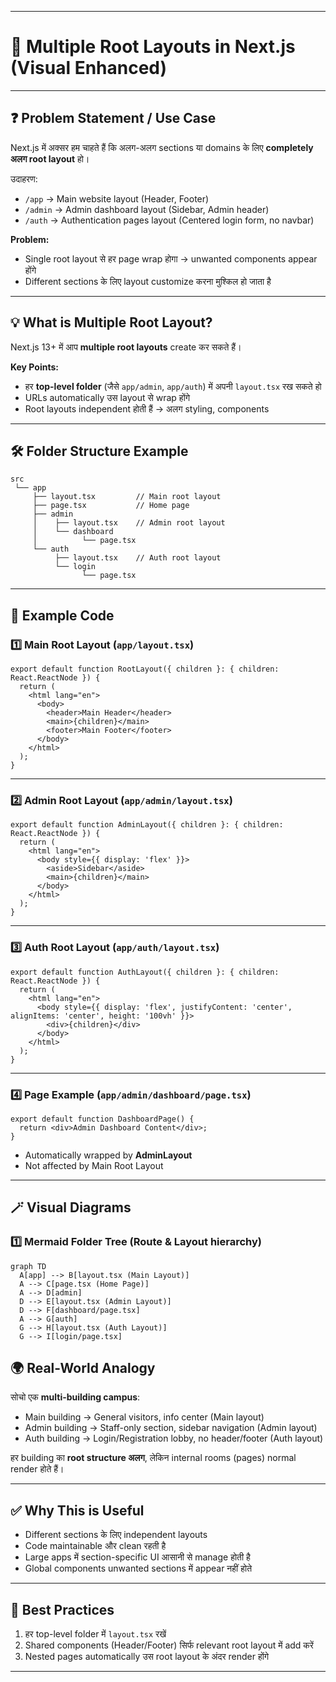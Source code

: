 
---

# 📘 Multiple Root Layouts in Next.js (Visual Enhanced)

---

## ❓ Problem Statement / Use Case

Next.js में अक्सर हम चाहते हैं कि अलग-अलग sections या domains के लिए **completely अलग root layout** हो।

उदाहरण:

* `/app` → Main website layout (Header, Footer)
* `/admin` → Admin dashboard layout (Sidebar, Admin header)
* `/auth` → Authentication pages layout (Centered login form, no navbar)

**Problem:**

* Single root layout से हर page wrap होगा → unwanted components appear होंगे
* Different sections के लिए layout customize करना मुश्किल हो जाता है

---

## 💡 What is Multiple Root Layout?

Next.js 13+ में आप **multiple root layouts** create कर सकते हैं।

**Key Points:**

* हर **top-level folder** (जैसे `app/admin`, `app/auth`) में अपनी `layout.tsx` रख सकते हो
* URLs automatically उस layout से wrap होंगे
* Root layouts independent होती हैं → अलग styling, components

---

## 🛠️ Folder Structure Example

```
src
 └── app
     ├── layout.tsx         // Main root layout
     ├── page.tsx           // Home page
     ├── admin
     │    ├── layout.tsx    // Admin root layout
     │    └── dashboard
     │          └── page.tsx
     └── auth
          ├── layout.tsx    // Auth root layout
          └── login
                └── page.tsx
```

---

## 📝 Example Code

### 1️⃣ Main Root Layout (`app/layout.tsx`)

```tsx
export default function RootLayout({ children }: { children: React.ReactNode }) {
  return (
    <html lang="en">
      <body>
        <header>Main Header</header>
        <main>{children}</main>
        <footer>Main Footer</footer>
      </body>
    </html>
  );
}
```

---

### 2️⃣ Admin Root Layout (`app/admin/layout.tsx`)

```tsx
export default function AdminLayout({ children }: { children: React.ReactNode }) {
  return (
    <html lang="en">
      <body style={{ display: 'flex' }}>
        <aside>Sidebar</aside>
        <main>{children}</main>
      </body>
    </html>
  );
}
```

---

### 3️⃣ Auth Root Layout (`app/auth/layout.tsx`)

```tsx
export default function AuthLayout({ children }: { children: React.ReactNode }) {
  return (
    <html lang="en">
      <body style={{ display: 'flex', justifyContent: 'center', alignItems: 'center', height: '100vh' }}>
        <div>{children}</div>
      </body>
    </html>
  );
}
```

---

### 4️⃣ Page Example (`app/admin/dashboard/page.tsx`)

```tsx
export default function DashboardPage() {
  return <div>Admin Dashboard Content</div>;
}
```

* Automatically wrapped by **AdminLayout**
* Not affected by Main Root Layout

---

## 🪄 Visual Diagrams

### 1️⃣ Mermaid Folder Tree (Route & Layout hierarchy)

```mermaid
graph TD
  A[app] --> B[layout.tsx (Main Layout)]
  A --> C[page.tsx (Home Page)]
  A --> D[admin]
  D --> E[layout.tsx (Admin Layout)]
  D --> F[dashboard/page.tsx]
  A --> G[auth]
  G --> H[layout.tsx (Auth Layout)]
  G --> I[login/page.tsx]
```


## 🌍 Real-World Analogy

सोचो एक **multi-building campus**:

* Main building → General visitors, info center (Main layout)
* Admin building → Staff-only section, sidebar navigation (Admin layout)
* Auth building → Login/Registration lobby, no header/footer (Auth layout)

हर building का **root structure अलग**, लेकिन internal rooms (pages) normal render होते हैं।

---

## ✅ Why This is Useful

* Different sections के लिए independent layouts
* Code maintainable और clean रहती है
* Large apps में section-specific UI आसानी से manage होती है
* Global components unwanted sections में appear नहीं होते

---

## 🔗 Best Practices

1. हर top-level folder में `layout.tsx` रखें
2. Shared components (Header/Footer) सिर्फ relevant root layout में add करें
3. Nested pages automatically उस root layout के अंदर render होंगे

---

